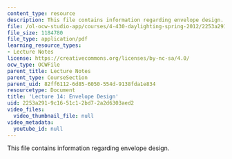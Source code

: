 ```yaml
---
content_type: resource
description: This file contains information regarding envelope design.
file: /ol-ocw-studio-app/courses/4-430-daylighting-spring-2012/2253a2919c1651c12bd72a2d6303aed2_MIT4_430S12_lec14.pdf
file_size: 1184780
file_type: application/pdf
learning_resource_types:
- Lecture Notes
license: https://creativecommons.org/licenses/by-nc-sa/4.0/
ocw_type: OCWFile
parent_title: Lecture Notes
parent_type: CourseSection
parent_uid: 82ff6112-6d85-6050-554d-9138fda1e834
resourcetype: Document
title: 'Lecture 14: Envelope Design'
uid: 2253a291-9c16-51c1-2bd7-2a2d6303aed2
video_files:
  video_thumbnail_file: null
video_metadata:
  youtube_id: null
---
```

This file contains information regarding envelope design.